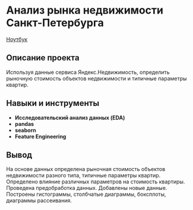 # Анализ рынка недвижимости Санкт-Петербурга

[Ноутбук](https://github.com/ArtemYerokhin/Study_Projects/blob/main/Real_Estate/Real_Estate.ipynb)

## Описание проекта

Используя данные сервиса Яндекс.Недвижимость, определить рыночную стоимость объектов недвижимости и типичные параметры квартир.


## Навыки и инструменты

- **Исследовательский анализ данных (EDA)**
- **pandas**
- **seaborn**
- **Feature Engineering**


## Вывод

На основе данных определена рыночная стоимость объектов недвижимости разного типа, типичные параметры квартир. Определено влияние различных параметров на стоимость квартиры. Проведена предобработка данных. Добавлены новые данные. Построены гистограммы, столбчатые диаграммы, боксплоты, диаграммы рассеивания.
